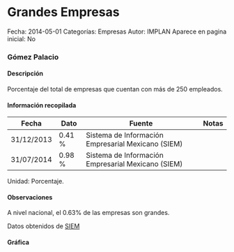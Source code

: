 Grandes Empresas
=====

Fecha: 2014-05-01
Categorías: Empresas
Autor: IMPLAN
Aparece en pagina inicial: No

### Gómez Palacio

#### Descripción

Porcentaje del total de empresas que cuentan con más de 250 empleados.

<!-- break -->

#### Información recopilada

<table class="table table-hover table-bordered matriz">
  <thead>
    <tr><th>Fecha</th><th>Dato</th><th>Fuente</th><th>Notas</th></tr>
  </thead>
  <tbody>
    <tr><td class="centrado">31/12/2013</td><td class="derecha">0.41 %</td><td>Sistema de Información Empresarial Mexicano (SIEM)</td><td></td></tr>
    <tr><td class="centrado">31/07/2014</td><td class="derecha">0.98 %</td><td>Sistema de Información Empresarial Mexicano (SIEM)</td><td></td></tr>
  </tbody>
</table>

Unidad: Porcentaje.

#### Observaciones

A nivel nacional, el 0.63% de las empresas son grandes.

Datos obtenidos de [SIEM](http://www.siem.gob.mx/siem/estadisticas/EstadoTamanoPublico.asp?p=1)

#### Gráfica

<div id="Morrisobzmania" class="grafica"></div>
<script>
new Morris.Line({
element: 'Morrisobzmania',
data: [{ fecha: '2013-12-31', dato: 0.4100 },{ fecha: '2014-07-31', dato: 0.9800 }],
xkey: 'fecha',
ykeys: ['dato'],
labels: ['Dato'],
lineColors: ['#FF5B02'],
xLabelFormat: function(d) { return d.getDate()+'/'+(d.getMonth()+1)+'/'+d.getFullYear(); },
dateFormat: function(ts) { var d = new Date(ts); return d.getDate() + '/' + (d.getMonth() + 1) + '/' + d.getFullYear(); }
});
</script>

